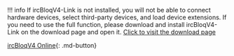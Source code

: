 !!! info
    If ircBloqV4-Link is not installed, you will not be able to connect hardware devices, select third-party devices, and load device extensions. If you need to use the full function, please download and install ircBloqV4-Link on the download page and open it. [Click to visit the download page](./wiki/download-software.md)


[ircBloqV4 Online](https://software.irobochakra.com/){: .md-button}
